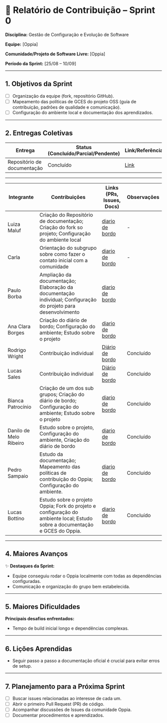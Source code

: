 # 📝 Relatório de Contribuição – Sprint 0

**Disciplina:** Gestão de Configuração e Evolução de Software

**Equipe:** \[Oppia]

**Comunidade/Projeto de Software Livre:** \[Oppia]

**Período da Sprint:** \[25/08 – 10/09]

---

## 1. Objetivos da Sprint

- [ ] Organização da equipe (fork, repositório GitHub).
- [ ] Mapeamento das políticas de GCES do projeto OSS (guia de contribuição, padrões de qualidade e comunicação).
- [ ] Configuração do ambiente local e documentação dos aprendizados.

---

## 2. Entregas Coletivas

| Entrega                     | Status (Concluído/Parcial/Pendente) | Link/Referência                                             | Observações           |
| --------------------------- | ----------------------------------- | ----------------------------------------------------------- | --------------------- |
| Repositório de documentação | Concluído                           | [Link](https://github.com/LuizaMaluf/GCES-OPPIA-relatorios) | Organização da Equipe |

---

| Integrante             | Contribuições                                                                                                                | Links (PRs, Issues, Docs)                                                             | Observações |
| ---------------------- | ---------------------------------------------------------------------------------------------------------------------------- | ------------------------------------------------------------------------------------- | ----------- |
| Luiza Maluf            | Criação do Repositório de documentação; Criação do fork so projeto; Configuração do ambiente local                           | [diario de bordo](../contribuicoes_individuais/LuizaMaluf-221008294/Sprint0.md)       | -           |
| Carla                  | Orientação do subgrupo sobre como fazer o contato inicial com a comunidade                                                   | [diario de bordo](../contribuicoes_individuais/Carla/Sprint0.md)                      | -           |
| Paulo Borba            | Ampliação da documentação; Elaboração da documentação individual; Configuração do projeto para desenvolvimento               | [diario de bordo](../contribuicoes_individuais/PauloBorba-190094273/Sprint0.md)       |             |
| Ana Clara Borges       | Criação do diário de bordo; Configuração do ambiente; Estudo sobre o projeto                                                 | [diario de bordo](../contribuicoes_individuais/AnaClaraBorges-221007789/Sprint0.md)   |             |
| Rodrigo Wright         | Contribuição individual                                                                                                      | [Diário de bordo](../contribuicoes_individuais/RodrigoWright-200027158/Sprint0.md)    | Concluído   |
| Lucas Sales            | Contribuição individual                                                                                                      | [Diário de bordo](../contribuicoes_individuais/LucasSales-180105451/Sprint0.md)       | Concluído   |
| Bianca Patrocínio      | Criação de um dos sub grupos; Criação do diário de bordo; Configuração do ambiente; Estudo sobre o projeto                   | [diario de bordo](../contribuicoes_individuais/BiancaPatrocinio-221008801/Sprint0.md) | Concluído   |
| Danilo de Melo Ribeiro | Estudo sobre o projeto, Configuração do ambiente, Criação do diário de bordo                                                 | [diario de bordo](../contribuicoes_individuais/DaniloMelo-232014244/Sprint0.md)       | Concluído   |
| Pedro Sampaio          | Estudo da documentação; Mapeamento das políticas de contribuição do Oppia; Configuração do ambiente.                         | [diario de bordo](../contribuicoes_individuais/PedroSampaio-211043745/Sprint0.md)     | Concluído   |
| Lucas Bottino          | Estudo sobre o projeto Oppia; Fork do projeto e configuração do ambiente local; Estudo sobre a documentação e GCES do Oppia. | [diario de bordo](../contribuicoes_individuais/LucasBottino-221008267/Sprint0.md)     | Concluído   |

---

## 4. Maiores Avanços

✨ **Destaques da Sprint:**

- Equipe conseguiu rodar o Oppia localmente com todas as dependências configuradas.
- Comunicação e organização do grupo bem estabelecida.

---

## 5. Maiores Dificuldades

**Principais desafios enfrentados:**

- Tempo de build inicial longo e dependências complexas.

---

## 6. Lições Aprendidas

- Seguir passo a passo a documentação oficial é crucial para evitar erros de setup.

---

## 7. Planejamento para a Próxima Sprint

- [ ] Buscar issues relacionadas ao interesse de cada um.
- [ ] Abrir o primeiro Pull Request (PR) de código.
- [ ] Acompanhar discussões de Issues da comunidade Oppia.
- [ ] Documentar procedimentos e aprendizados.
